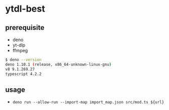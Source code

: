 # ytdl-best

## prerequisite

- deno
- yt-dlp
- ffmpeg

```bash
$ deno --version
deno 1.10.1 (release, x86_64-unknown-linux-gnu)
v8 9.1.269.27
typescript 4.2.2
```

## usage

- `deno run --allow-run --import-map import_map.json src/mod.ts ${url}`
